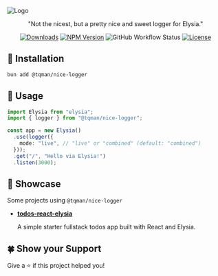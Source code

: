 ![Logo](https://raw.github.com/tanishqmanuja/static/main/banners/nice-logger.webp?maxAge=2592000)

<p align=center>"Not the nicest, but a pretty nice and sweet logger for Elysia."</p>

<div align=center>

[![Downloads][downloads-shield]][npm-url]
[![NPM Version][npm-shield]][npm-url]
![GitHub Workflow Status][ci-status-shield]
[![License][license-shield]][license-url]

</div>

<!-- Shields -->

[ci-status-shield]: https://img.shields.io/github/actions/workflow/status/tanishqmanuja/nice-logger/release.yaml?branch=main&style=for-the-badge&label=ci
[downloads-shield]: https://img.shields.io/npm/dm/%40tqman%2Fnice-logger?style=for-the-badge
[license-shield]: https://img.shields.io/github/license/tanishqmanuja/apkmirror-downloader?style=for-the-badge
[license-url]: https://github.com/tanishqmanuja/nice-logger/blob/main/LICENSE.md
[npm-shield]: https://img.shields.io/npm/v/@tqman/nice-logger?style=for-the-badge
[npm-url]: https://www.npmjs.com/package/@tqman/nice-logger

## 🚀 Installation

```bash
bun add @tqman/nice-logger
```

## 📃 Usage

```ts
import Elysia from "elysia";
import { logger } from "@tqman/nice-logger";

const app = new Elysia()
  .use(logger({
    mode: "live", // "live" or "combined" (default: "combined")
  }));
  .get("/", "Hello via Elysia!")
  .listen(3000);
```

## 🍰 Showcase

Some projects using `@tqman/nice-logger`

- [**todos-react-elysia**](https://github.com/tanishqmanuja/todos-react-elysia)

  A simple starter fullstack todos app built with React and Elysia.

## 🍀 Show your Support

Give a ⭐️ if this project helped you!
